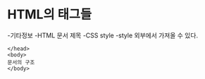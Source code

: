 # HTML의 태그들


<!DOCTYPE html> 
<!-- HTML의 5버전으로 읽어달라 -->  

<html lang="ko">  
    <head>  
    <title>HTML 요소 레퍼런스</title>  
    -기타정보 
    -HTML 문서 제목  
    -CSS style  
    -style 외부에서 가져올 수 있다.  
    
    </head>  
    <body>  
    문서의 구조  
    </body>  

  
</html>